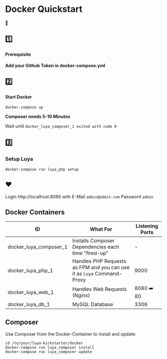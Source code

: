 # Docker Quickstart
:rocket:

## :one:
#### Prerequisite

**Add your Github Token in docker-compose.yml**

## :two:
#### Start Docker

```
docker-compose up
```

**Composer needs 5-10 Minutes**  

Wait until `docker_luya_composer_1 exited with code 0`

## :three:

### Setup Luya

```
docker-compose run luya_php setup
```


## :heart:

Login http://localhost:8080 with E-Mail `admin@admin.com` Password `admin`


## Docker Containers

| ID | What For | Listening Ports |
| --- | --- | --- |
| docker_luya_composer_1 | Installs Composer Dependencies each time "fired-up" | - |
| docker_luya_php_1 | Handles PHP Requests as FPM and you can use it as `Luya` Command-Proxy | 9000 |
| docker_luya_web_1 | Handles Web Requests (Nginx) | 8080 :arrow_right: 80 |
| docker_luya_db_1 | MySQL Database | 3306 |

## Composer

Use Composer from the Docker-Container to install and update:

```
cd /to/your/luya-kickstarter/docker
docker-compose run luya_composer install
docker-compose run luya_composer update
```
